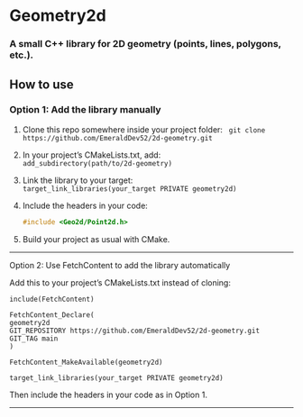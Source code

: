 
# Geometry2d

### A small C++ library for 2D geometry (points, lines, polygons, etc.).

## How to use

### Option 1: Add the library manually

1.  Clone this repo somewhere inside your project folder:
    ``` git clone https://github.com/EmeraldDev52/2d-geometry.git```
    
2.  In your project’s CMakeLists.txt, add:  
    ```add_subdirectory(path/to/2d-geometry)```
    
3.  Link the library to your target:  
    ```target_link_libraries(your_target PRIVATE geometry2d)```
    
4.  Include the headers in your code:  
    ```cpp
    #include <Geo2d/Point2d.h>
    ```
    
5. Build your project as usual with CMake.
    

----------

Option 2: Use FetchContent to add the library automatically

Add this to your project’s CMakeLists.txt instead of cloning:

```
include(FetchContent)

FetchContent_Declare(  
geometry2d  
GIT_REPOSITORY https://github.com/EmeraldDev52/2d-geometry.git
GIT_TAG main  
)

FetchContent_MakeAvailable(geometry2d)

target_link_libraries(your_target PRIVATE geometry2d)
```
Then include the headers in your code as in Option 1.

----------
